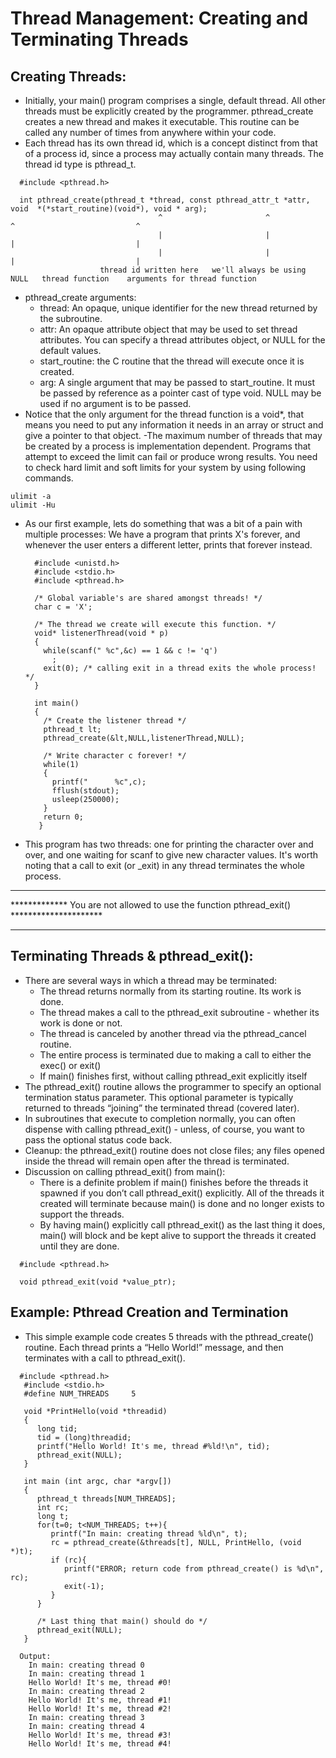 # Thread Management: Creating and Terminating Threads
## Creating Threads:
  - Initially, your main() program comprises a single, default thread. All other threads must be explicitly created by the programmer. pthread_create creates a new thread and makes it executable. This routine can be called any number of times from anywhere within your code.
  - Each thread has its own thread id, which is a concept distinct from that of a process id, since a process may actually contain many threads. The thread id type is pthread_t.
  ```
    #include <pthread.h>
    
    int pthread_create(pthread_t *thread, const pthread_attr_t *attr, void  *(*start_routine)(void*), void * arg);
                                   ^                       ^                     ^                           ^      
                                   |                       |                     |                           | 
                                   |                       |                     |                           | 
                      thread id written here   we'll always be using NULL   thread function    arguments for thread function
  ```
  - pthread_create arguments:
    - thread: An opaque, unique identifier for the new thread returned by the subroutine.
    - attr: An opaque attribute object that may be used to set thread attributes. You can specify a thread attributes object, or NULL for the default values.
    - start_routine: the C routine that the thread will execute once it is created.
    - arg: A single argument that may be passed to start_routine. It must be passed by reference as a pointer cast of type void. NULL may be used if no argument is to be passed.
  - Notice that the only argument for the thread function is a void*, that means you need to put any information it needs in an array or struct and give a pointer to that object.
  -The maximum number of threads that may be created by a process is implementation dependent. Programs that attempt to exceed the limit can fail or produce wrong results. You need to check hard limit and soft limits for your system by using following commands.
  ```
  ulimit -a
  ulimit -Hu
  ```
  - As our first example, lets do something that was a bit of a pain with multiple processes: We have a program that prints X's forever, and whenever the user enters a different letter, prints that forever instead.
    ```
      #include <unistd.h>
      #include <stdio.h>
      #include <pthread.h>

      /* Global variable's are shared amongst threads! */
      char c = 'X';

      /* The thread we create will execute this function. */
      void* listenerThread(void * p)
      { 
        while(scanf(" %c",&c) == 1 && c != 'q')
          ;
        exit(0); /* calling exit in a thread exits the whole process! */
      }

      int main()
      {
        /* Create the listener thread */
        pthread_t lt;
        pthread_create(&lt,NULL,listenerThread,NULL);

        /* Write character c forever! */
        while(1)
        {
          printf("      %c",c);
          fflush(stdout);
          usleep(250000);
        }
        return 0;
       }
      ```
  - This program has two threads: one for printing the character over and over, and one waiting for scanf to give new character values. It's worth noting that a call to exit (or _exit) in any thread terminates the whole process.
  ******************************************************************************************
  ************* You are not allowed to use the function pthread_exit() *********************
  ******************************************************************************************
  ## Terminating Threads & pthread_exit():
  - There are several ways in which a thread may be terminated:
    - The thread returns normally from its starting routine. Its work is done.
    - The thread makes a call to the pthread_exit subroutine - whether its work is done or not.
    - The thread is canceled by another thread via the pthread_cancel routine.
    - The entire process is terminated due to making a call to either the exec() or exit()
    - If main() finishes first, without calling pthread_exit explicitly itself
  - The pthread_exit() routine allows the programmer to specify an optional termination status parameter. This optional parameter is typically returned to threads “joining” the terminated thread (covered later).
  - In subroutines that execute to completion normally, you can often dispense with calling pthread_exit() - unless, of course, you want to pass the optional status code back.
  - Cleanup: the pthread_exit() routine does not close files; any files opened inside the thread will remain open after the thread is terminated.
  - Discussion on calling pthread_exit() from main():
    - There is a definite problem if main() finishes before the threads it spawned if you don’t call pthread_exit() explicitly. All of the threads it created will terminate because main() is done and no longer exists to support the threads.
    - By having main() explicitly call pthread_exit() as the last thing it does, main() will block and be kept alive to support the threads it created until they are done.
  ```
    #include <pthread.h>
    
    void pthread_exit(void *value_ptr);
  ```
## Example: Pthread Creation and Termination
- This simple example code creates 5 threads with the pthread_create() routine. Each thread prints a “Hello World!” message, and then terminates with a call to pthread_exit().
```
  #include <pthread.h>
   #include <stdio.h>
   #define NUM_THREADS     5

   void *PrintHello(void *threadid)
   {
      long tid;
      tid = (long)threadid;
      printf("Hello World! It's me, thread #%ld!\n", tid);
      pthread_exit(NULL);
   }

   int main (int argc, char *argv[])
   {
      pthread_t threads[NUM_THREADS];
      int rc;
      long t;
      for(t=0; t<NUM_THREADS; t++){
         printf("In main: creating thread %ld\n", t);
         rc = pthread_create(&threads[t], NULL, PrintHello, (void *)t);
         if (rc){
            printf("ERROR; return code from pthread_create() is %d\n", rc);
            exit(-1);
         }
      }

      /* Last thing that main() should do */
      pthread_exit(NULL);
   }
```
```
  Output:
    In main: creating thread 0
    In main: creating thread 1
    Hello World! It's me, thread #0!
    In main: creating thread 2
    Hello World! It's me, thread #1!
    Hello World! It's me, thread #2!
    In main: creating thread 3
    In main: creating thread 4
    Hello World! It's me, thread #3!
    Hello World! It's me, thread #4!
```
    
